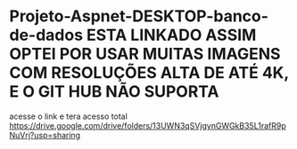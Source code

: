 # Projeto-Aspnet-DESKTOP-banco-de-dados ESTA LINKADO ASSIM OPTEI POR USAR MUITAS IMAGENS COM RESOLUÇÕES ALTA DE ATÉ 4K, E O GIT HUB NÃO SUPORTA
acesse o link e tera acesso total https://drive.google.com/drive/folders/13UWN3qSVjgynGWGkB35L1rafR9pNuVrj?usp=sharing
